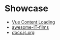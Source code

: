 # Showcase

 - [Vue Content Loading](https://lucasleandro1204.github.io/vue-content-loading)
 - [awesome-IT-films](https://alfilatov.com/awesome-IT-films)
 - [docx.js.org](https://docx.js.org)